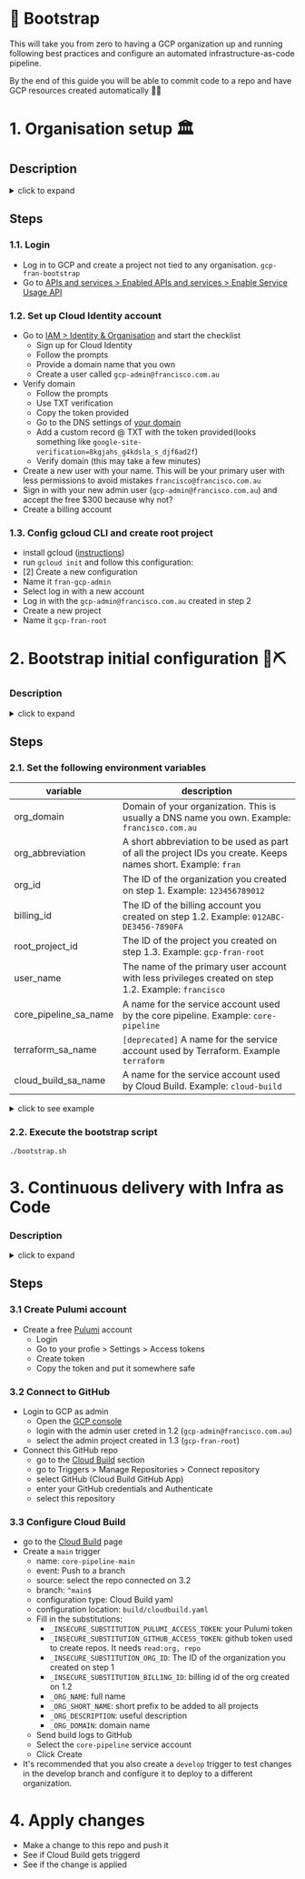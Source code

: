 # 🚀 Bootstrap
This will take you from zero to having a GCP organization up and running following best practices and configure an automated infrastructure-as-code pipeline.

By the end of this guide you will be able to commit code to a repo and have GCP resources created automatically 🤘🏼

# 1. Organisation setup 🏛

## Description
<details>
    <summary>click to expand</summary>

</details>

## Steps
### 1.1. Login
- Log in to GCP and create a project not tied to any organisation. `gcp-fran-bootstrap`
- Go to [APIs and services > Enabled APIs and services > Enable Service Usage API](https://console.cloud.google.com/apis/library/serviceusage.googleapis.com?project=gcp-fran-bootstrap)

### 1.2. Set up Cloud Identity account
- Go to [IAM > Identity & Organisation](https://console.cloud.google.com/iam-admin/cloudidentity/consumer?folder=&project=gcp-fran-bootstrap) and start the checklist
    - Sign up for Cloud Identity
    - Follow the prompts
    - Provide a domain name that you own
    - Create a user called `gcp-admin@francisco.com.au`
- Verify domain
    - Follow the prompts
    - Use TXT verification
    - Copy the token provided
    - Go to the DNS settings of [your domain](https://domains.google.com/registrar/francisco.com.au/dns)
    - Add a custom record @ TXT with the token provided(looks something like `google-site-verification=8kgjahs_g4kdsla_s_djf6ad2f`)
    - Verify domain (this may take a few minutes)
- Create a new user with your name. This will be your primary user with less permissions to avoid mistakes `francisco@francisco.com.au`
- Sign in with your new admin user (`gcp-admin@francisco.com.au`) and accept the free $300 because why not?
- Create a billing account
### 1.3. Config gcloud CLI and create root project
- install gcloud ([instructions](https://cloud.google.com/sdk/docs/install))
- run `gcloud init` and follow this configuration:
- [2] Create a new configuration
- Name it `fran-gcp-admin`
- Select log in with a new account
- Log in with the `gcp-admin@francisco.com.au` created in step 2
- Create a new project
- Name it `gcp-fran-root`


# 2. Bootstrap initial configuration 🧱⛏
### Description
<details>
    <summary>click to expand</summary>

This step will configure the project `gcp-fran-root` created on the previous step. This project will be an admin zone and will serve as a host for:
- `[deprecated: using Pulumi now]` ~~Bucket to store the Terraform state files to deploy Infrastructure as Code.~~
- `[deprecated: using Pulumi now]` ~~Terraform service account with permissions at the organisation level to create/delete resources.~~
- `core-pipeline` service account. This permission will be used by the Core Pipeline to deploy org level stuff. As such it has very sensitive permissions.
- Cloud Build service account used by the build pipeline. This account will impersonate the ~~`Terraform`~~ `core-pipeline` service account mentioned above. ~~The only other permission it will have is access to the Terraform state bucket mentioned above.~~
- Cloud Build pipeline to deploy Infrastructure as Code based on this repo.

This is a very sensitive project and only members of the `gcp-organization-admins` group should have access to it.
</details>

## Steps
### 2.1. Set the following environment variables
| variable              | description |
|-----------------------|-------------|
| org_domain            | Domain of your organization. This is usually a DNS name you own. Example: `francisco.com.au` |
| org_abbreviation      | A short abbreviation to be used as part of all the project IDs you create. Keeps names short. Example: `fran` |
| org_id                | The ID of the organization you created on step 1. Example: `123456789012` |
| billing_id            | The ID of the billing account you created on step 1.2. Example: `012ABC-DE3456-7890FA` |
| root_project_id       | The ID of the project you created on step 1.3. Example: `gcp-fran-root` |
| user_name             | The name of the primary user account with less privileges created on step 1.2. Example: `francisco` |
| core_pipeline_sa_name | A name for the service account used by the core pipeline. Example: `core-pipeline` |
| terraform_sa_name     | `[deprecated]` A name for the service account used by Terraform. Example `terraform` |
| cloud_build_sa_name   | A name for the service account used by Cloud Build. Example: `cloud-build` |

<details>
    <summary>click to see example</summary>
    
```bash
# Admin stuff
export org_domain='francisco.com.au'
export org_abbreviation='fran'
export org_id='123456789012'
export billing_id='012ABC-DE3456-7890FA'
export root_project_id="gcp-${org_abbreviation}-root"
export user_name='francisco'
# Service Accounts
export core_pipeline_sa_name="core-pipeline"
export terraform_sa_name="terraform"
export cloud_build_sa_name="cloud-build"    
```

</details>

### 2.2. Execute the bootstrap script
```bash
./bootstrap.sh
```


# 3. Continuous delivery with Infra as Code
### Description
<details>
    <summary>click to expand</summary>

In this part you will configure a pipeline to automatically provision GCP resources when changes are made to this repo. This is the `core pipeline`.
</details>

## Steps
### 3.1 Create Pulumi account
- Create a free [Pulumi](app.pulumi.com) account
    - Login
    - Go to your profie > Settings > Access tokens
    - Create token
    - Copy the token and put it somewhere safe
### 3.2 Connect to GitHub
- Login to GCP as admin
    - Open the [GCP console](https://console.cloud.google.com)
    - login with the admin user creted in 1.2 (`gcp-admin@francisco.com.au`)
    - select the admin project created in 1.3 (`gcp-fran-root`)
- Connect this GitHub repo
    - go to the [Cloud Build](https://console.cloud.google.com/cloud-build) section
    - go to Triggers > Manage Repositories > Connect repository
    - select GitHub (Cloud Build GitHub App)
    - enter your GitHub credentials and Authenticate
    - select this repository
### 3.3 Configure Cloud Build
- go to the [Cloud Build](https://console.cloud.google.com/cloud-build) page
- Create a `main` trigger
    - name: `core-pipeline-main`
    - event: Push to a branch
    - source: select the repo connected on 3.2
    - branch: `^main$`
    - configuration type: Cloud Build yaml
    - configuration location: `build/cloudbuild.yaml` 
    - Fill in the substitutions:
        - `_INSECURE_SUBSTITUTION_PULUMI_ACCESS_TOKEN`: your Pulumi token
        - `_INSECURE_SUBSTITUTION_GITHUB_ACCESS_TOKEN`: github token used to create repos. It needs `read:org, repo`
        - `_INSECURE_SUBSTITUTION_ORG_ID`: The ID of the organization you created on step 1
        - `_INSECURE_SUBSTITUTION_BILLING_ID`: billing id of the org created on 1.2
        - `_ORG_NAME`: full name
        - `_ORG_SHORT_NAME`: short prefix to be added to all projects
        - `_ORG_DESCRIPTION`: useful description
        - `_ORG_DOMAIN`: domain name
    - Send build logs to GitHub
    - Select the `core-pipeline` service account
    - Click Create
- It's recommended that you also create a `develop` trigger to test changes in the develop branch and configure it to deploy to a different organization.

# 4. Apply changes
- Make a change to this repo and push it
- See if Cloud Build gets triggerd
- See if the change is applied